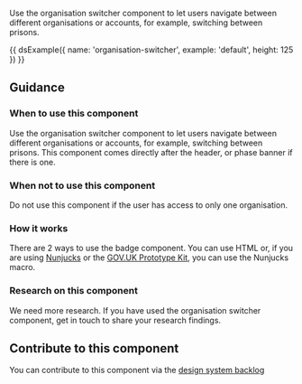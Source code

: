 Use the organisation switcher component to let users navigate between different organisations or accounts, for example, switching between prisons.

{{ dsExample({
  name: 'organisation-switcher',
  example: 'default',
  height: 125
}) }}

## Guidance

### When to use this component

Use the organisation switcher component to let users navigate between different organisations or accounts, for example, switching between prisons. This component comes directly after the header, or phase banner if there is one.

### When not to use this component

Do not use this component if the user has access to only one organisation.

### How it works

There are 2 ways to use the badge component. You can use HTML or, if you are using [Nunjucks](https://mozilla.github.io/nunjucks/) or the [GOV.UK Prototype Kit](https://govuk-prototype-kit.herokuapp.com/), you can use the Nunjucks macro.

### Research on this component

We need more research. If you have used the organisation switcher component, get in touch to share your research findings.

## Contribute to this component

You can contribute to this component via the [design system backlog](https://github.com/ministryofjustice/mojdt-design-system-backlog/)
